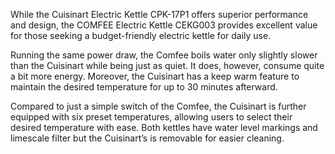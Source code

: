 While the Cuisinart Electric Kettle CPK-17P1 offers superior performance and design, the COMFEE Electric Kettle CEKG003 provides excellent value for those seeking a budget-friendly electric kettle for daily use.

Running the same power draw, the Comfee boils water only slightly slower than the Cuisinart while being just as quiet. It does, however, consume quite a bit more energy. Moreover, the Cuisinart has a keep warm feature to maintain the desired temperature for up to 30 minutes afterward.

Compared to just a simple switch of the Comfee, the Cuisinart is further equipped with six preset temperatures, allowing users to select their desired temperature with ease. Both kettles have water level markings and limescale filter but the Cuisinart’s is removable for easier cleaning.